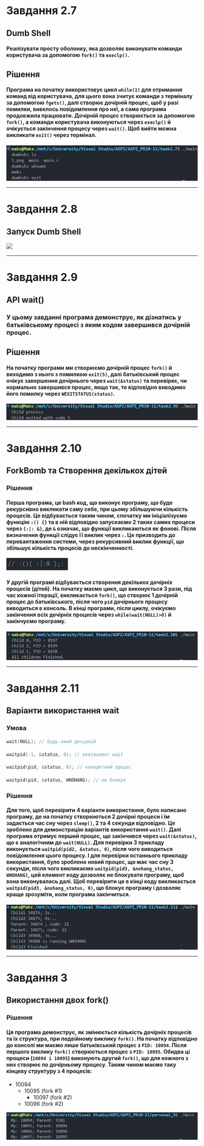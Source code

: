 # Завдання 2.7

## Dumb Shell

#### Реалізувати просту оболонку, яка дозволяє виконувати команди користувача за допомогою `fork()` та `execlp()`.

## Рішення

#### Програма на початку використовує цикл `while(1)` для отримання команд від користувача, для цього вона зчитує команди з терміналу за допомогою `fgets()`, далі створює дочірній процес, щоб у разі помилки, вивелось повідомлення про неї, а сама програма продовжила працювати. Дочірній процес створюється за допомогою `fork()`, а команди користувача виконуються через `execlp()` й очікується закінчення процесу через `wait()`. Щоб вийти можна викликати `exit()` через термінал.

![](task2.7/1.png)

---
# Завдання 2.8

## Запуск Dumb Shell

![](task2.7/2.png)

---

# Завдання 2.9

## API wait() 

### У цьому завданні програма демонструє, як дізнатись у батьківському процесі з яким кодом завершився дочірній процес.

## Рішення

#### На початку програми ми створюємо дочірній процес `fork()` й виходимо з нього з помилкою `exit(5)`, далі батьківський процес очікує завершення дочірнього через `wait(&status)` та перевіряє, чи нормально завершився процес, якщо так, то відповідно виводимо його помилку через `WEXITSTATUS(status)`.

![](task2.9/1.png)

---

# Завдання 2.10

## ForkBomb та Створення декількох дітей

### Рішення

#### Перша програма, це bash код, що виконує програму, що буде рекурсивно викликати саму себе, при цьому збільшуючи кількість процесів. Це відбувається таким чином, спочатку ми ініціалізуємо функцію `:() {}` та в ній відповідно запускаємо 2 таких самих процеси через `{:|: &}`, де `&` означає, що функції викликаються як фонові. Після визначення функції слідує її виклик через `:`. Це призводить до перевантаження системи, через рекурсивний виклик функції, що збільшує кількість процесів до нескінченності.

![](task2.10/1.png)

#### У другій програмі відбувається створення декількох дочірніх процесів (дітей). На початку маємо цикл, що виконується 3 рази, під час кожної ітерації, викликається `fork()`, що створює 1 дочірній процес до батьківського, після чого `pid` дочірнього процесу виводиться в консоль. В кінці програми, після циклу, очікуємо закінчення всіх дочірніх процесів через `while(wait(NULL)>0)` й закінчуємо програму.

![](task2.10/2.png)

---

# Завдання 2.11

## Варіанти використання wait
### Умова

```c
wait(NULL); // будь-який дочірній

waitpid(-1, &status, 0); // еквівалент wait

waitpid(pid, &status, 0); // конкретний процес

waitpid(pid, &status, WNOHANG); // не блокує
```

### Рішення

#### Для того, щоб перевірити 4 варіанти використання, було написано програму, де на початку створюються 2 дочірні процеси і їм задається час сну через `sleep()`, 2 та 4 секунди відповідно. Це зроблено для демонстрацію варіантів використання `wait()`. Далі програма отримує перший процес, що закінчився через `wait(&status)`, що є аналогічним до `wait(NULL)`. Для перевірки 3 прикладу виконується `waitpid(pid2, &status, 0)`, після чого виводиться повідомлення цього процесу. І для перевірки останнього прикладу використання, було зроблено новий процес, що має час сну 3 секунди, після чого викликаємо `waitpid(pid3, &nohang_status, WNOHANG)`, цей елемент коду дозволяє не блокувати програму, щоб вона виконувалась далі. Щоб перевірити це в кінці коду викликається `waitpid(pid3, &nohang_status, 0)`, що блокує програму і дозволяє краще зрозуміти, коли програма закінчиться.


![](task2.11/1.png)

---

# Завдання 3

## Використання двох fork()

### Рішення

#### Ця програма демонструє, як змінюється кількість дочірніх процесів та їх структура, при подвійному виклику `fork()`. На початку відповідно до консолі ми маємо лише батьківський процес з `PID: 10094`. Після першого виклику `fork()` створюється процес з `PID: 10095`. Обидва ці процеси (`10094 і 10095`) виконують другий `fork()`, що для кожного з них створює по дочірньому процесу. Таким чином маємо таку кінцеву структуру з 4 процесів:

- 10094
	- 10095 (fork #1)
		- 10097 (fork #2)
	- 10096 (fork #2)


![](personal_3/1.png)
